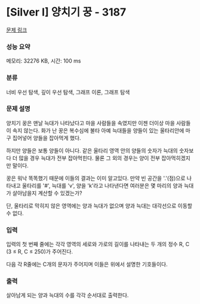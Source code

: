 # [Silver I] 양치기 꿍 - 3187 

[문제 링크](https://www.acmicpc.net/problem/3187) 

### 성능 요약

메모리: 32276 KB, 시간: 100 ms

### 분류

너비 우선 탐색, 깊이 우선 탐색, 그래프 이론, 그래프 탐색

### 문제 설명

<p>양치기 꿍은 맨날 늑대가 나타났다고 마을 사람들을 속였지만 이젠 더이상 마을 사람들이 속지 않는다. 화가 난 꿍은 복수심에 불타 아예 늑대들을 양들이 있는 울타리안에 마구 집어넣어 양들을 잡아먹게 했다.</p>

<p>하지만 양들은 보통 양들이 아니다. 같은 울타리 영역 안의 양들의 숫자가 늑대의 숫자보다 더 많을 경우 늑대가 전부 잡아먹힌다. 물론 그 외의 경우는 양이 전부 잡아먹히겠지만 말이다.</p>

<p>꿍은 워낙 똑똑했기 때문에 이들의 결과는 이미 알고있다. 만약 빈 공간을 '.'(점)으로 나타내고 울타리를 '#', 늑대를 'v', 양을 'k'라고 나타낸다면 여러분은 몇 마리의 양과 늑대가 살아남을지 계산할 수 있겠는가?</p>

<p>단, 울타리로 막히지 않은 영역에는 양과 늑대가 없으며 양과 늑대는 대각선으로 이동할 수 없다.</p>

### 입력 

 <p>입력의 첫 번째 줄에는 각각 영역의 세로와 가로의 길이를 나타내는 두 개의 정수 R, C (3 ≤ R, C ≤ 250)가 주어진다.</p>

<p>다음 각 R줄에는 C개의 문자가 주어지며 이들은 위에서 설명한 기호들이다.</p>

### 출력 

 <p>살아남게 되는 양과 늑대의 수를 각각 순서대로 출력한다.</p>


